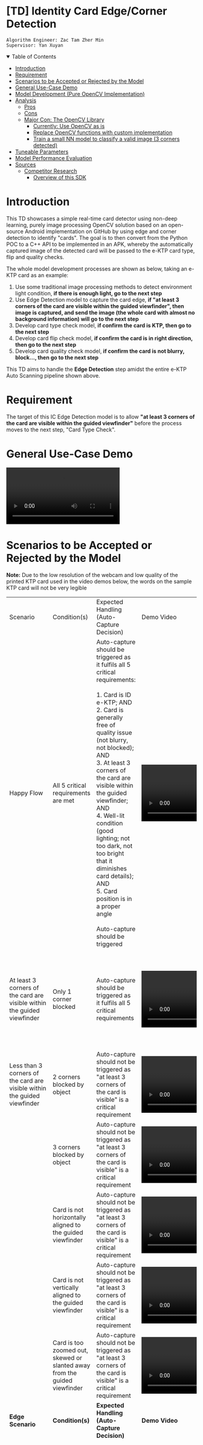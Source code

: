 # [TD] Identity Card Edge/Corner Detection
`Algorithm Engineer: Zac Tam Zher Min`\
`Supervisor: Yan Xuyan`

<details open>
<summary>Table of Contents</summary>

- [Introduction](#introduction)
- [Requirement](#requirement)
- [Scenarios to be Accepted or Rejected by the Model](#scenarios-to-be-accepted-or-rejected-by-the-model)
- [General Use-Case Demo](#general-use-case-demo)
- [Model Development (Pure OpenCV Implementation)](#model-development-pure-opencv-implementation)
- [Analysis](#analysis)
    - [Pros](#pros)
    - [Cons](#cons)
    - [Major Con: The OpenCV Library](#major-con-the-opencv-library)
        - [Currently: Use OpenCV as is](#currently-use-opencv-as-is)
        - [Replace OpenCV functions with custom implementation](#replace-opencv-functions-with-custom-implementation)
        - [Train a small NN model to classify a valid image (3 corners detected)](#train-a-small-nn-model-to-classify-a-valid-image-3-corners-detected)
- [Tuneable Parameters](#tuneable-parameters)
- [Model Performance Evaluation](#model-performance-evaluation)
- [Sources](#sources)
    - [Competitor Research](#competitor-research)
        - [Overview of this SDK](#overview-of-this-sdk)

</details>

# Introduction

This TD showcases a simple real-time card detector using non-deep learning, purely image processing OpenCV solution based on an open-source Android implementation on GitHub by using edge and corner detection to identify "cards". The goal is to then convert from the Python POC to a C++ API to be implemented in an APK, whereby the automatically captured image of the detected card will be passed to the e-KTP card type, flip and quality checks. 

The whole model development processes are shown as below, taking an e-KTP card as an example:

1. Use some traditional image processing methods to detect environment light condition, **if there is enough light, go to the next step**
2. Use Edge Detection model to capture the card edge, **if "at least 3 corners of the card are visible within the guided viewfinder", then image is captured, and send the image (the whole card with almost no background information) will go to the next step**
3. Develop card type check model, **if confirm the card is KTP, then go to the next step**
4. Develop card flip check model, **if confirm the card is in right direction, then go to the next step**
5. Develop card quality check model, **if confirm the card is not blurry, block..., then go to the next step**

This TD aims to handle the **Edge Detection** step amidst the entire e-KTP Auto Scanning pipeline shown above. 

# Requirement

The target of this IC Edge Detection model is to allow **"at least 3 corners of the card are visible within the guided viewfinder"** before the process moves to the next step, "Card Type Check". 

# General Use-Case Demo

![General Use-Case Demo](assets/demo/demo-compressed.mov)

# Scenarios to be Accepted or Rejected by the Model

**Note:** Due to the low resolution of the webcam and low quality of the printed KTP card used in the video demos below, the words on the sample KTP card will not be very legible

|     |     |     |     |     |
| --- | --- | --- | --- | --- |
| Scenario | Condition(s) | Expected Handling (Auto-Capture Decision) | Demo Video | Remarks |
| Happy Flow | All 5 critical requirements are met | Auto-capture should be triggered as it fulfils all 5 critical requirements:<br><br>1. Card is ID e-KTP; AND<br>2. Card is generally free of quality issue (not blurry, not blocked); AND<br>3. At least 3 corners of the card are visible within the guided viewfinder; AND<br>4. Well-lit condition (good lighting; not too dark, not too bright that it diminishes card details); AND<br>5. Card position is in a proper angle<br><br>Auto-capture should be triggered | ![Scenario 1](assets/demo/scenario1-happyflow.mov) |     |
| At least 3 corners of the card are visible within the guided viewfinder | Only 1 corner blocked | Auto-capture should be triggered as it fulfils all 5 critical requirements | ![Scenario 2](assets/demo/scenario2-blocked1.mov) | The model will auto-capture even if the object is blocking the center of the card with the key information as long as it detects 3 corners |
| Less than 3 corners of the card are visible within the guided viewfinder | 2 corners blocked by object | Auto-capture should not be triggered as "at least 3 corners of the card is visible" is a critical requirement | ![Scenario 3](assets/demo/scenario3-blocked2.mov) |     |
|     | 3 corners blocked by object | Auto-capture should not be triggered as "at least 3 corners of the card is visible" is a critical requirement | ![Scenario 4](assets/demo/scenario4-blocked3.mov) |     |
|     | Card is not horizontally aligned to the guided viewfinder | Auto-capture should not be triggered as "at least 3 corners of the card is visible" is a critical requirement | ![Scenario 5](assets/demo/scenario5-horizontal.mov) |     |
|     | Card is not vertically aligned to the guided viewfinder | Auto-capture should not be triggered as "at least 3 corners of the card is visible" is a critical requirement | ![Scenario 6](assets/demo/scenario6-vertical.mov) |     |
|     | Card is too zoomed out, skewed or slanted away from the guided viewfinder | Auto-capture should not be triggered as "at least 3 corners of the card is visible" is a critical requirement | ![Scenario 7](assets/demo/scenario7-skew.mov) |     |
| **Edge Scenario** | **Condition(s)** | **Expected Handling (Auto-Capture Decision)** | **Demo Video** | **Remarks** |
| Noisy backgrounds | Example: If holding the card in hand or on a background with many lines or dots | Auto-capture should be triggered as it fulfils all 5 critical requirements | ![Scenario 8](assets/demo/scenario8-hand.mov) | This may not always auto-capture and some adjustments by the user may have to be made as the model may face difficulty in such scenarios especially if the user does not fully align the card in the guided viewfinder |
| Similar coloured backgrounds | In the case of the KTP, a similar background colour would be blue and light backgrounds | Auto-capture should be triggered as it fulfils all 5 critical requirements | ![Scenario 9](assets/demo/scenario9-white.mov) | This may not always auto-capture and the user might have to position the card in front of a different background or try to hold it in hand |
| Low exposure | General poor lighting conditions | Auto-capture should not be triggered as "well-lit condition (good lighting; not too dark, not too bright that it diminishes card details)" is a critical requirement | ![Scenario 10](assets/demo/scenario10-lowexposure.mov) | The model will still auto-capture if it can detect the 3 corners because it does not take into account the lighting conditions although the user should reposition to a better lighting condition |
| Strong shadows blocking card features, resulting in poor lighting conditions | Shadows cast by the user or objects in the way of the light source | Auto-capture should not be triggered as "well-lit condition (good lighting; not too dark, not too bright that it diminishes card details)" is a critical requirement | ![Scenario 11](assets/demo/scenario11-shadow.mov) | As above |
| High exposure blocking card features | Direct exposure to light source | Auto-capture should not be triggered as "well-lit condition (good lighting; not too dark, not too bright that it diminishes card details)" is a critical requirement | ![Scenario 12](assets/demo/scenario12-highexposure.mov) | As above |
| Glare blocking card features | Direct exposure to light source | Auto-capture should not be triggered as "well-lit condition (good lighting; not too dark, not too bright that it diminishes card details)" is a critical requirement | ![Scenario 13](assets/demo/scenario13-glare.mov) | As above |

# Model Development (Pure OpenCV Implementation)

![Edge Detector Model Flowchart](assets/edgedetector-TD.png)

1. Initialise either a webcam feed or video file
2. Apply a rectangular mask over a frame to guide the card alignment for the user (handled on the app frontend)
3. Process the frame to highlight the lines
    1. Crop and scale down the frame for faster processing
    2. Convert to grayscale
    3. Apply a **Gaussian blur** to reduce noise
    4. Apply a **Canny edge detector** to detect edges
        * The Canny edge detector is an image processing algorithm that takes in two parameters: a lower bound and upper bound
        * The algorithm will then reject pixels if the pixel gradient is below the lower bound and accept instead if the gradient is above the upper bound
        * If the gradient falls between these two bounds, the pixels will only be accepted if they are connected to pixels that are above the upper bound
        * The 5-step Canny edge detector algorithm (From [Wikipedia](https://en.wikipedia.org/wiki/Canny_edge_detector)):
            1. Apply Gaussian filterto smooth the image in order to remove the noise (Repeat of previous step)
            2. Find the intensity gradients of the image
            3. Apply gradient magnitude thresholding or lower bound cut-off suppression to get rid of spurious response to edge detection
            4. Apply double threshold to determine potential edges
            5. Track edge by [hysteresis](https://en.wikipedia.org/wiki/Hysteresis "Hysteresis"): Finalise the detection of edges by suppressing all the other edges that are weak and not connected to strong edges
        * ![Hysteresis Plot](https://scikit-image.org/docs/stable/_images/sphx_glr_plot_hysteresis_001.png)
        * The use of two thresholds with hysteresis allows more flexibility than a single-threshold approach, but general problems of thresholding approaches still apply
        * A threshold set too high can miss important information but a threshold set too low will falsely identify irrelevant information (such as noise) as important
        * It is difficult to give a generic threshold that works well on all images and no tried and tested approach to this problem yet exists as the thresholds are not dynamic during runtime
    5. Apply **Dilation** to thicken the edges so the lines are more easily found
        * Based on a set sized window, eg. a 3x3 window, if within the window, at least 1 pixel is found to be non-black, it will colour the center of the window white
        * This gives the effect of fattening the non-black regions
        * ![Dilation Effect](https://homepages.inf.ed.ac.uk/rbf/HIPR2/figs/diltbin.gif)
4. Check for lines
    1. Section off the image into 4 areas: left, right, top and bottom
    2. Use **Probabilistic Houghline Transform** to find lines in each area by checking if each potential line meets 3 conditions:
        1. The number of intersection between curves (obtained using the mathematical polar coordinate representation of a line) meets a certain threshold
            * ![Hough Lines Theory](https://docs.opencv.org/3.4/Hough_Lines_Tutorial_Theory_2.jpg)
        2. Each potential line found must be long enough
        3. The gaps between potential lines must be short enough to be considered a single line
5. Check for corners
    1. Section off the image into the 4 corners: top left, top right, bottom left and bottom right
    2. Apply **Shi-Tomasi corner detection** to find corners in the 4 corner regions from the found lines
        * At most 1 corner (set parameter) can be found by this algorithm
        * This "corner" detection algorithm does not necessarily detect corners with a certain angle
        * Rather, it finds regions of interest based on the pixel differences illustrated below, where red areas are equivalent to the "edges" and the entire green region is considered a corner if the region score _R_ is above a set parameter
            * ![Shi-Tomasi Theory](https://opencv24-python-tutorials.readthedocs.io/en/latest/_images/shitomasi_space.png)
        * Hence, even for straight-looking lines, it may sometimes falsely identify it as a corner regardless of how strict the corner detection parameter is set (from 0 to 1)
        * The Shi-Tomasi algorithm is an improved "corner" detection algorithm to the Harris algorithm, although both face the same problems stated above
6. Card is found if at least 3 corners found and be considered a "valid frame"
7. Automatically captures the video frame after some Y milliseconds or the equivalent in some number of consecutive "valid frames" (depending on the device FPS)

# Analysis

## Pros

* Relatively fast, around 10ms to process each frame for the Python implementation (excluding frame reading due to library and device limitations)
* Dim lighting is not as bad compared to glares as the edges can still be differentiated from the background
* If colours of the card borders are similar to the background, it will be harder to detect but still possible if parameters tuned to be sensitive
* Relatively straightforward to understand and implement if utilising OpenCV, using only around 5 key image processing algorithms excluding standard image processing steps such as cropping, scaling and grayscale

## Cons

* Glare or strong light reflections causing certain areas of the frame to be completely white may hinder the detection
* If someone is holding the card in their hand or is generally in a noisy background, it can be hard to detect as well because the non-card lines can throw the model off
    * We can prompt user to place the card flat on a surface before scanning
* The "corner" detection method also detects curves, which can cause false positives for the corners even if a corner is blocked
    * This can be somewhat mitigated by adding the short delay before auto capture (some number of consecutive valid frames)

## Major Con: The OpenCV Library

The OpenCV library takes up a lot of space (PC version is 500MB-1GB), even a minimal build with the key libraries for mobile devices will likely still take up 10+MB. The existing SeaBanking app as I understand from is also not currently using OpenCV. Here are some possible solutions:

### Currently: Use OpenCV as is

For prototyping v0.1, OpenCV was used as is, with most or all of the libraries included. This allows for easy testing and tuning as there is no worry about missing features or managing requirements. However, this will not be an option in the future as the overall SDK size increment limit is currently set to be 3MB. 

### Replace OpenCV functions with custom implementation

Recommended by , we can replace existing functions such as Canny edge detector with a custom C++ open-sourced implementation. This will take some time and effort in researching and linking them up together to work as well as the current OpenCV prototype, which might impact performance. 

### Train a small NN model to classify a valid image (3 corners detected)

Since the rest of the steps in the Auto Capture pipeline (Card Type/Flip and Quality Check) does not use OpenCV and are instead NN-based, we can completely eliminate the use of OpenCV along the entire pipeline and just use some simple custom image input and output functions to feed into the small MNN model. This is similar to the strategy employed by the Aurora Liveness Check app, which is purely NN-based as well. This app was highlighted by , since he will also be using this technique for the Card Type Check model. This approach will also require some time and effort to gather training data and train the model. 

# Tuneable Parameters

**Note:** Ratio parameters are based off of the `max_size`  parameter (default = 300 pixels), actual values are in round brackets in the comments
```python
PARAMS = {
    "max_size": 300,                       # width of scaled down image for faster processing
    "frame_scaling_factor": 0.6,           # ratio of unmasked area to the entire frame (180)
    "mask_aspect_ratio": (86, 54),         # CR80 standard card size is 86mm x 54mm
    "gaussian_blur_radius": 5,             # higher radius = more blur
    "canny_lowerthreshold_ratio": 0.03,    # rejected if pixel gradient below lower threshold (9)
    "canny_upperthreshold_ratio": 0.10,    # accepted if pixel gradient above upper threshold (30)
    "dilate_structing_element_size": 3,    # larger kernel = thicker lines
    "houghline_threshold_ratio": 0.5,      # minimum intersections to detect a line (150)
    "houghline_minlinelength_ratio": 0.2,  # minimum length of a line (60)
    "houghline_maxlinegap_ratio": 0.005,   # maximum gap between two points to form a line (2)
    "area_detection_ratio": 0.15,          # ratio of the detection area to the image area (45)
    "corner_quality_ratio": 0.99,          # higher value = stricter corner detection
    "wait_frames": 0,                      # number of consecutive valid frames to wait
}
```

# Model Performance Evaluation

For the model performance evaluation, we will target these metrics:

* Size: Total size of the model and if including imported libraries, if any
* Speed: Time to process each frame
* Accuracy: Auto-capturing when it is supposed to ("Predicted" Positives)
* Stability: NOT auto-capturing when it is not supposed to ("Predicted" Negatives)

|     |     |     |     |     |     |
| --- | --- | --- | --- | --- | --- |
|     | Pure Model Size | Model Size with OpenCV Lib | Speed | Accuracy | Stability |
| Edge Detection v0.1 |     |     |     |     |     |
| Edge Detection v0.2 |     |     |     |     |     |
| Edge Detection v0.3 |     |     |     |     |     |
| Edge Detection v0.4 |     |     |     |     |     |

# Sources

## Competitor Research

* [SmartCamera Repo](https://github.com/pqpo/SmartCamera)
* [Implementation Docs](https://pqpo.me/2018/09/12/android-camera-real-time-scanning/)

### Overview of this SDK

* Library overall is written in both Java and C++ with the help of OpenCV (but the file size is big because they imported most or all of the libraries)
* The repository was last updated ~2019, using a depreciated Android camera library from ~2018-2019, around 3-4 years ago
    * Outdated camera library (depreciated in 2019 but still functions): Google’s open source CameraView
    * More updated Android Camera API: [Jetpack CameraX](https://developer.android.com/jetpack/androidx/releases/camerax)
    * CameraView & CameraX are Android APIs to use the smartphone’s cameras to get the video stream, the rest of the implementation works fine till this day